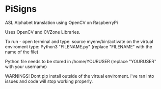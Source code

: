 # PiSigns
ASL Alphabet translation using OpenCV on RaspberryPi 

Uses OpenCV and CVZone Libraries.

To run - open terminal and type: source myenv/bin/activate
on the virtual enviroment type: Python3 "FILENAME.py" (replace "FILENAME" with the name of the file)

Python file needs to be stored in /home/YOURUSER (replace "YOURUSER" with your username)

WARNINGS! Dont pip install outside of the virtual enviroment. i've ran into issues and code will stop working properly. 
